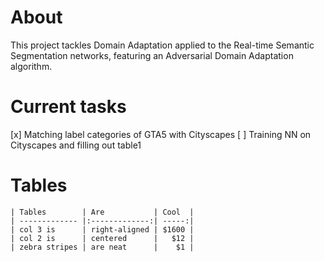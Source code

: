 # About
This project tackles Domain Adaptation applied to the Real-time Semantic Segmentation
networks, featuring an Adversarial Domain Adaptation algorithm.

# Current tasks
[x] Matching label categories of GTA5 with Cityscapes
[ ] Training NN on Cityscapes and filling out table1

# Tables

```
| Tables        | Are           | Cool  |
| ------------- |:-------------:| -----:|
| col 3 is      | right-aligned | $1600 |
| col 2 is      | centered      |   $12 |
| zebra stripes | are neat      |    $1 |
```
